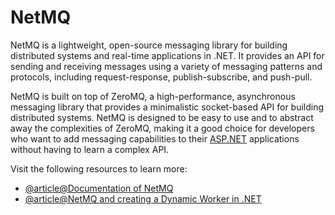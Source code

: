 # NetMQ

NetMQ is a lightweight, open-source messaging library for building distributed systems and real-time applications in .NET. It provides an API for sending and receiving messages using a variety of messaging patterns and protocols, including request-response, publish-subscribe, and push-pull.

NetMQ is built on top of ZeroMQ, a high-performance, asynchronous messaging library that provides a minimalistic socket-based API for building distributed systems. NetMQ is designed to be easy to use and to abstract away the complexities of ZeroMQ, making it a good choice for developers who want to add messaging capabilities to their [ASP.NET](http://ASP.NET) applications without having to learn a complex API.

Visit the following resources to learn more:

- [@article@Documentation of NetMQ](https://netmq.readthedocs.io/en/latest/introduction/)
- [@article@NetMQ and creating a Dynamic Worker in .NET](https://mikaelkoskinen.net/post/netmq-and-creating-a-dynamic-worker-per-task)